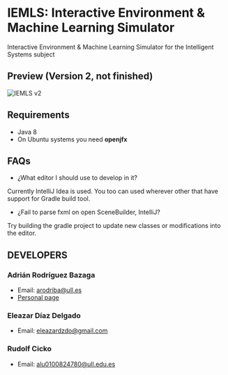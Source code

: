 # IEMLS: Interactive Environment & Machine Learning Simulator
Interactive Environment & Machine Learning Simulator for the Intelligent Systems subject

## Preview (Version 2, not finished)

![IEMLS v2](http://i.imgur.com/pXctCYk.png "IEMLS v2")

## Requirements

- Java 8
- On Ubuntu systems you need **openjfx**


## FAQs

- ¿What editor I should use to develop in it?

Currently IntelliJ Idea is used. You too can used wherever other that
have support for Gradle build tool.

- ¿Fail to parse fxml on open SceneBuilder, IntelliJ?

Try building the gradle project to update new classes or modifications
into the editor.

## DEVELOPERS

### Adrián Rodríguez Bazaga
  - Email: arodriba@ull.es
  - [Personal page](http://www.adrianbazaga.com/)

### Eleazar Díaz Delgado
  - Email: eleazardzdo@gmail.com

### Rudolf Cicko
  - Email: alu0100824780@ull.edu.es
